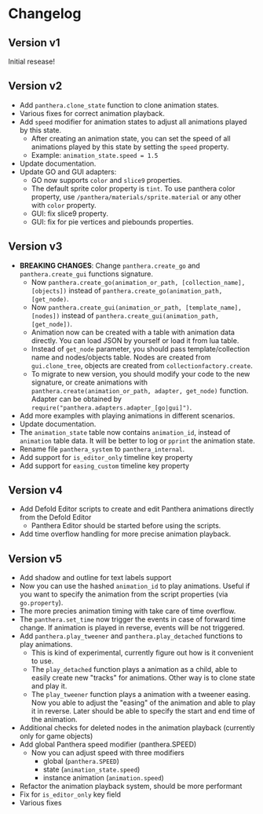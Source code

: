 # Changelog

## Version v1

Initial resease!


## Version v2

- Add `panthera.clone_state` function to clone animation states.
- Various fixes for correct animation playback.
- Add `speed` modifier for animation states to adjust all animations played by this state.
	- After creating an animation state, you can set the speed of all animations played by this state by setting the `speed` property.
	- Example: `animation_state.speed = 1.5`
- Update documentation.
- Update GO and GUI adapters:
	- GO now supports `color` and `slice9` properties.
	- The default sprite color property is `tint`. To use panthera color property, use `/panthera/materials/sprite.material` or any other with `color` property.
	- GUI: fix slice9 property.
	- GUI: fix for pie vertices and piebounds properties.


## Version v3

- **BREAKING CHANGES**: Change `panthera.create_go` and `panthera.create_gui` functions signature.
	- Now `panthera.create_go(animation_or_path, [collection_name], [objects])` instead of `panthera.create_go(animation_path, [get_node)`.
	- Now `panthera.create_gui(animation_or_path, [template_name], [nodes])` instead of `panthera.create_gui(animation_path, [get_node])`.
	- Animation now can be created with a table with animation data directly. You can load JSON by yourself or load it from lua table.
	- Instead of `get_node` parameter, you should pass template/collection name and nodes/objects table. Nodes are created from `gui.clone_tree`, objects are created from `collectionfactory.create`.
	- To migrate to new version, you should modify your code to the new signature, or create animations with `panthera.create(animation_or_path, adapter, get_node)` function. Adapter can be obtained by `require("panthera.adapters.adapter_[go|gui]")`.
- Add more examples with playing animations in different scenarios.
- Update documentation.
- The `animation_state` table now contains `animation_id`, instead of `animation` table data. It will be better to log or `pprint` the animation state.
- Rename file `panthera_system` to `panthera_internal`.
- Add support for `is_editor_only` timeline key property
- Add support for `easing_custom` timeline key property


## Version v4

- Add Defold Editor scripts to create and edit Panthera animations directly from the Defold Editor
	- Panthera Editor should be started before using the scripts.
- Add time overflow handling for more precise animation playback.


## Version v5
- Add shadow and outline for text labels support
- Now you can use the hashed `animation_id` to play animations. Useful if you want to specify the animation from the script properties (via `go.property`).
- The more precies animation timing with take care of time overflow.
- The `panthera.set_time` now trigger the events in case of forward time change. If animation is played in reverse, events will be not triggered.
- Add `panthera.play_tweener` and `panthera.play_detached` functions to play animations.
	- This is kind of experimental, currently figure out how is it convenient to use.
	- The `play_detached` function plays a animation as a child, able to easily create new "tracks" for animations. Other way is to clone state and play it.
	- The `play_tweener` function plays a animation with a tweener easing. Now you able to adjust the "easing" of the animation and able to play it in reverse. Later should be able to specify the start and end time of the animation.
- Additional checks for deleted nodes in the animation playback (currently only for game objects)
- Add global Panthera speed modifier (panthera.SPEED)
	- Now you can adjust speed with three modifiers
		- global (`panthera.SPEED`)
		- state (`animation_state.speed`)
		- instance animation (`animation.speed`)
- Refactor the animation playback system, should be more performant
- Fix for `is_editor_only` key field
- Various fixes
